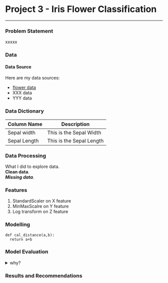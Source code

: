 # Project 3 - Iris Flower Classification

---

### Problem Statement

xxxxx

### Data

#### Data Source
Here are my data sources:  
* [flower data](https://www.bbc.co.uk)
* XXX data
* YYY data


### Data Dictionary

| Column Name | Description |
|-|-|
| Sepal width | This is the Sepal Width |
| Sepal Length | This is the Sepal Length |


### Data Processing

What I did to explore data.  
**Clean data**.<br>
***Missing data***.    

### Features
1. StandardScaler on X feature
2. MinMaxScalre on Y feature
3. Log transform on Z feature

### Modelling
```
def cal_distance(a,b):
  return a+b
```

### Model Evaluation

<details>
  <summary>why?</summary>
  Details are here!
  </details>

### Results and Recommendations
